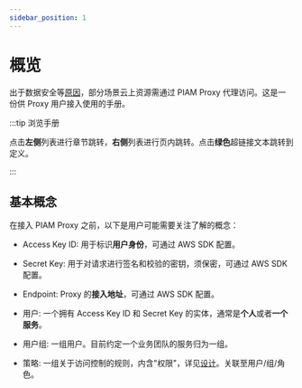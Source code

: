 ```yaml
---
sidebar_position: 1
---
```


# 概览

出于数据安全等[原因](/docs/developer/design/intro#背景)，部分场景云上资源需通过 PIAM Proxy 代理访问。这是一份供 Proxy 用户接入使用的手册。

:::tip 浏览手册

点击**左侧**列表进行章节跳转，**右侧**列表进行页内跳转。点击**绿色**超链接文本跳转到定义。

:::

[//]: # (## 友情链接)

[//]: # ()
[//]: # (- [S3对象同步、复制]&#40;http://todo.com&#41;)

[//]: # (- [模型发布]&#40;http://todo.com&#41;)

## 基本概念

在接入 PIAM Proxy 之前，以下是用户可能需要关注了解的概念：

- Access Key ID: 用于标识**用户身份**，可通过 AWS SDK 配置。

- Secret Key: 用于对请求进行签名和校验的密钥，须保密，可通过 AWS SDK 配置。

- Endpoint: Proxy 的**接入地址**，可通过 AWS SDK 配置。

- 用户: 一个拥有 Access Key ID 和 Secret Key 的实体，通常是**个人**或者**一个服务**。

- 用户组: 一组用户。目前约定一个业务团队的服务归为一组。

- 策略: 一组关于访问控制的规则，内含"权限"，详见[设计](/docs/developer/design/rule/model/object#策略)。关联至用户/组/角色。
